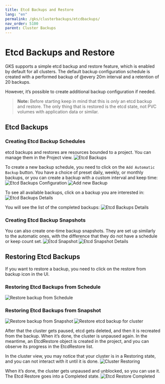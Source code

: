 ```yaml
---
title: Etcd Backups and Restore
lang: "en"
permalink: /gks/clusterbackups/etcdbackups/
nav_order: 5100
parent: Cluster Backups
---
```


# Etcd Backups and Restore

GKS supports a simple etcd backup and restore feature, which is enabled by default for all clusters.
The default backup configuration schedule is created with a performed backup of @every 20m interval and a retention of 20 backups.

However, it’s possible to create additional backup configuration if needed.

> **Note:**
> Before starting keep in mind that this is *only* an etcd backup and restore. The only thing that is restored is the etcd state, not PVC volumes with application data or similar.

## Etcd Backups

### Creating Etcd Backup Schedules

etcd backups and restores are resources bounded to a project. You can manage them in the Project view.
![Etcd Backups](../images/etcdbck01.png)

To create a new backup schedule, you need to click on the `Add Automatic Backup` button. You have a choice of preset daily, weekly, or monthly backups, or you can create a backup with a custom interval and keep time:
![Etcd Backups Configuration](../images/etcdbck02.png)
![Add new Backup](../images/etcdbck03.png)

To see all available backups, click on a backup you are interested in:
![Etcd Backups Details](../images/etcdbck04.png)

You will see the list of the completed backups:
![Etcd Backups Details](../images/etcdbck05.png)

### Creating Etcd Backup Snapshots

You can also create one-time backup snapshots. They are set up similarly to the automatic ones, with the difference that they do not have a schedule or keep count set.
![Etcd Snapshot](../images/etcdbck06.png)
![Etcd Snapshot Details](../images/etcdbck07.png)

## Restoring Etcd Backups

If you want to restore a backup, you need to click on the restore from backup icon in the UI.

### Restoring Etcd Backups from Schedule

![Restore backup from Schedule](../images/etcdbck08.png)

### Restoring Etcd Backups from Snapshot

![Restore backup from Snapshot](../images/etcdbck09.png)
![Restore etcd backup for cluster](../images/etcdbck10.png)

After that the cluster gets paused, etcd gets deleted, and then it is recreated from the backup. When it’s done, the cluster is unpaused again.
In the meantime, an EtcdRestore object is created in the project, and you can observe its progress in the EtcdRestore list.

In the cluster view, you may notice that your cluster is in a Restoring state, and you can not interact with it until it is done.
![Cluster Restoring](../images/etcdbck11.png)

When it’s done, the cluster gets unpaused and unblocked, so you can use it.
The Etcd Restore goes into a Completed state.
![Etcd Restore Completed](../images/etcdbck12.png)

